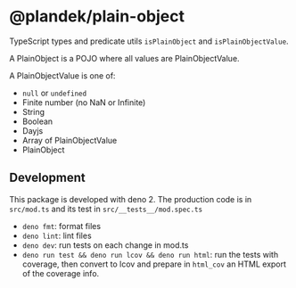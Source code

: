 # @plandek/plain-object

TypeScript types and predicate utils `isPlainObject` and `isPlainObjectValue`.

A PlainObject is a POJO where all values are PlainObjectValue.

A PlainObjectValue is one of:

- `null` or `undefined`
- Finite number (no NaN or Infinite)
- String
- Boolean
- Dayjs
- Array of PlainObjectValue
- PlainObject

## Development

This package is developed with deno 2. The production code is in `src/mod.ts` and its test in
`src/__tests__/mod.spec.ts`

- `deno fmt`: format files
- `deno lint`: lint files
- `deno dev`: run tests on each change in mod.ts
- `deno run test && deno run lcov && deno run html`: run the tests with coverage, then convert to lcov and prepare in
  `html_cov` an HTML export of the coverage info.
